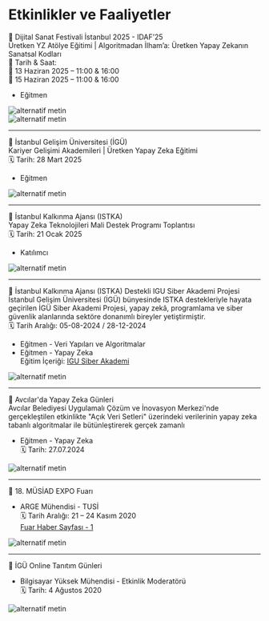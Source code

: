 # Etkinlikler ve Faaliyetler   

📢 Dijital Sanat Festivali İstanbul 2025 - IDAF’25    
Üretken YZ Atölye Eğitimi | Algoritmadan İlham’a:  Üretken Yapay Zekanın Sanatsal Kodları   
📅 Tarih & Saat:   
🔹 13 Haziran 2025 – 11:00 & 16:00   
🔹 15 Haziran 2025 – 11:00 & 16:00   
* Eğitmen   

![alternatif metin](https://github.com/acetinkaya/etkinliklervefaaliyetler/blob/main/IDAF25_atolye_1.png)  
![alternatif metin](https://github.com/acetinkaya/etkinliklervefaaliyetler/blob/main/IDAF25_atolye_3.png)  

---

📢 İstanbul Gelişim Üniversitesi (İGÜ)    
Kariyer Gelişimi Akademileri | Üretken Yapay Zeka Eğitimi    
🗓️ Tarih: 28 Mart 2025    
* Eğitmen

![alternatif metin](https://github.com/acetinkaya/etkinliklervefaaliyetler/blob/main/iguliseyz.jpeg)

---

📢 İstanbul Kalkınma Ajansı (ISTKA)      
Yapay Zeka Teknolojileri Mali Destek Programı Toplantısı    
🗓️ Tarih: 21 Ocak 2025     
* Katılımcı    

![alternatif metin](https://github.com/acetinkaya/etkinliklervefaaliyetler/blob/main/YZ_calistay%C4%B1.jpg)

---

📢 İstanbul Kalkınma Ajansı (ISTKA) Destekli IGU Siber Akademi Projesi       
İstanbul Gelişim Üniversitesi (İGÜ) bünyesinde ISTKA destekleriyle hayata geçirilen İGÜ Siber Akademi Projesi, yapay zekâ, programlama ve siber güvenlik alanlarında sektöre donanımlı bireyler yetiştirmiştir.     
🗓️ Tarih Aralığı: 05-08-2024 / 28-12-2024       
* Eğitmen - Veri Yapıları ve Algoritmalar       
* Eğitmen - Yapay Zeka        
Eğitim İçeriği: [IGU Siber Akademi](https://siberakademi.gelisim.edu.tr/tr/idari-icerik-mufredatimiz)      

![alternatif metin](https://github.com/acetinkaya/etkinliklervefaaliyetler/blob/main/istka.png)         
   
---

📢 Avcılar'da Yapay Zeka Günleri    
Avcılar Belediyesi Uygulamalı Çözüm ve İnovasyon Merkezi'nde gerçekleştilen etkinlikte "Açık Veri Setleri" üzerindeki verilerinin yapay zeka tabanlı algoritmalar ile bütünleştirerek gerçek zamanlı 
* Eğitmen - Yapay Zeka         
🗓️ Tarih: 27.07.2024     
      
![alternatif metin](https://github.com/acetinkaya/etkinliklervefaaliyetler/blob/main/avcilaryz.jpg)        

---

📢 18. MÜSİAD EXPO Fuarı       
* ARGE Mühendisi - TUSİ     
🗓️ Tarih Aralığı: 21 – 24 Kasım 2020    
[Fuar Haber Sayfası - 1](https://gelisim.edu.tr/tr/gelisim-haber-cumhurbaskani-erdogan-ucan-araba-tusiyi-inceledi)    
     
![alternatif metin](https://github.com/acetinkaya/etkinliklervefaaliyetler/blob/main/tusi-fuar.jpg)       

---

📢 İGÜ Online Tanıtım Günleri         
* Bilgisayar Yüksek Mühendisi - Etkinlik Moderatörü   
🗓️ Tarih: 4 Ağustos 2020      
   
![alternatif metin](https://github.com/acetinkaya/etkinliklervefaaliyetler/blob/main/tto-tanitim.jpg)
